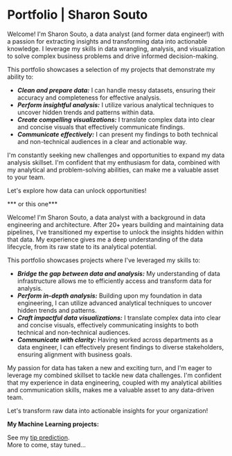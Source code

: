 # Portfolio | Sharon Souto
Welcome! I'm Sharon Souto, a data analyst (and former data engineer!) with a passion for extracting insights and transforming data into actionable knowledge.  I leverage my skills in data wrangling, analysis, and visualization to solve complex business problems and drive informed decision-making.

This portfolio showcases a selection of my projects that demonstrate my ability to:

* ***Clean and prepare data:*** I can handle messy datasets, ensuring their accuracy and completeness for effective analysis.
* ***Perform insightful analysis:*** I utilize various analytical techniques to uncover hidden trends and patterns within data.
* ***Create compelling visualizations:*** I translate complex data into clear and concise visuals that effectively communicate findings.
* ***Communicate effectively:*** I can present my findings to both technical and non-technical audiences in a clear and actionable way.

I'm constantly seeking new challenges and opportunities to expand my data analysis skillset.  I'm confident that my enthusiasm for data, combined with my analytical and problem-solving abilities, can make me a valuable asset to your team.

Let's explore how data can unlock opportunities!

*** or this one***

Welcome! I'm Sharon Souto, a data analyst with a background in data engineering and architecture. After 20+ years building and maintaining data pipelines, I've transitioned my expertise to unlock the insights hidden within that data. My experience gives me a deep understanding of the data lifecycle, from its raw state to its analytical potential.

This portfolio showcases projects where I've leveraged my skills to:

* ***Bridge the gap between data and analysis:*** My understanding of data infrastructure allows me to efficiently access and transform data for analysis.
* ***Perform in-depth analysis:*** Building upon my foundation in data engineering, I can utilize advanced analytical techniques to uncover hidden trends and patterns.
* ***Craft impactful data visualizations:*** I translate complex data into clear and concise visuals, effectively communicating insights to both technical and non-technical audiences.
* ***Communicate with clarity:*** Having worked across departments as a data engineer, I can effectively present findings to diverse stakeholders, ensuring alignment with business goals.

My passion for data has taken a new and exciting turn, and I'm eager to leverage my combined skillset to tackle new data challenges.  I'm confident that my experience in data engineering, coupled with my analytical abilities and communication skills, makes me a valuable asset to any data-driven team.

Let's transform raw data into actionable insights for your organization!


**My Machine Learning projects:**

See my [tip prediction](https://github.com/sdsouto/nyc-tlc-tip-prediction).\
More to come, stay tuned...
